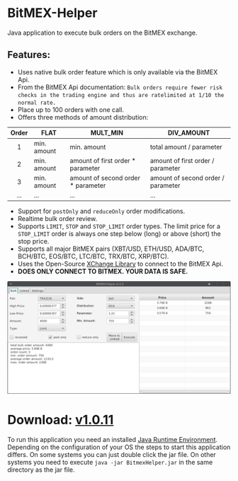 # BitMEX-Helper
Java application to execute bulk orders on the BitMEX exchange.

## Features:
* Uses native bulk order feature which is only available via the BitMEX Api.
* From the BitMEX Api documentation: `Bulk orders require fewer risk checks in the trading engine and thus are ratelimited at 1/10 the normal rate.`
* Place up to 100 orders with one call.
* Offers three methods of amount distribution:

| Order |     FLAT    |       MULT_MIN                     |        DIV_AMOUNT                  |
|:-----:| ----------- | ---------------------------------- | ---------------------------------- |
|   1   | min. amount | min. amount                        | total amount / parameter           |
|   2   | min. amount | amount of first order * parameter  | amount of first order / parameter  |
|   3   | min. amount | amount of second order * parameter | amount of second order / parameter |
|  ...  | ...         | ...                                | ...                                |
* Support for `postOnly` and `reduceOnly` order modifications.
* Realtime bulk order review.
* Supports `LIMIT`, `STOP` and `STOP_LIMIT` order types. The limit price for a `STOP_LIMIT` order is always one step
    below (long) or above  (short) the stop price.
* Supports all major BitMEX pairs (XBT/USD, ETH/USD, ADA/BTC, BCH/BTC, EOS/BTC, LTC/BTC, TRX/BTC, XRP/BTC).
* Uses the Open-Source [XChange Library](https://github.com/knowm/XChange) to connect to the BitMEX Api.
* **DOES ONLY CONNECT TO BITMEX. YOUR DATA IS SAFE.**

![BitMEX preview](https://github.com/SaschaZ/BitMEX-Helper/raw/master/media/BitMEX-Helper.png)

# **Download: [v1.0.11](https://github.com/SaschaZ/BitMEX-Helper/raw/master/releases/v1.0.11/BitmexHelper.jar)**

To run this application you need an installed [Java Runtime Environment](http://www.oracle.com/technetwork/java/javase/downloads/jre8-downloads-2133155.html).
Depending on the configuration of your OS the steps to start this application differs. On some systems you can just
double click the jar file. On other systems you need to execute `java -jar BitmexHelper.jar` in the same directory as
the jar file.

